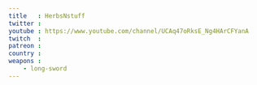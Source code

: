 ```yaml
---
title   : HerbsNstuff
twitter : 
youtube : https://www.youtube.com/channel/UCAq47oRksE_Ng4HArCFYanA
twitch  : 
patreon : 
country : 
weapons :
    - long-sword
---
```



